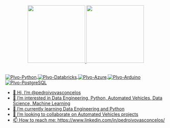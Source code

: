 <div align="center">
  <a href="https://github.com/pedroivovasconcelos/">
  <img height="180em" src="https://github-readme-stats.vercel.app/api?username=pedroivovasconcelos&show_icons=true&theme=dracula&include_all_commits=true&count_private=true"/>
  <img height="180em" src="https://github-readme-stats.vercel.app/api/top-langs/?username=pedroivovasconcelos&layout=compact&langs_count=7&theme=dracula"/>
</div>

<p align='center'>
<div style="display: inline_block"><br>
  <img align="center" alt="PIvo-Python" src="https://img.shields.io/badge/Python-FFD43B?style=for-the-badge&logo=python&logoColor=blue">
  <img align="center" alt="PIvo-Databricks" src="https://img.shields.io/badge/Databricks-FF3621?style=for-the-badge&logo=Databricks&logoColor=white">
  <img align="center" alt="PIvo-Azure" src="https://img.shields.io/badge/microsoft%20azure-0089D6?style=for-the-badge&logo=microsoft-azure&logoColor=white">
  <img align="center" alt="PIvo-Arduino" src="https://img.shields.io/badge/Arduino-00979D?style=for-the-badge&logo=Arduino&logoColor=white">
  <img align="center" alt="PIvo-PostgreSQL" src="https://img.shields.io/badge/PostgreSQL-316192?style=for-the-badge&logo=postgresql&logoColor=white">
</div>
</p> 

- 👋 Hi, I’m @pedroivovasconcelos
- 👀 I’m interested in Data Engineering, Python, Automated Vehicles, Data Science, Machine Learning
- 🌱 I’m currently learning Data Engineering and Python
- 💞️ I’m looking to collaborate on Automated Vehicles projects
- 📫 How to reach me: https://www.linkedin.com/in/pedroivovasconcelos/

<!---
pedroivovasconcelos/pedroivovasconcelos is a ✨ special ✨ repository because its `README.md` (this file) appears on your GitHub profile.
You can click the Preview link to take a look at your changes.
--->

